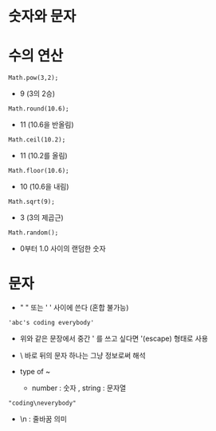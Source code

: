 숫자와 문자
===========
# 수의 연산
```
Math.pow(3,2);
```
*  9 (3의 2승)   
```
Math.round(10.6);
```
* 11 (10.6을 반올림)   
```
Math.ceil(10.2);
```
* 11 (10.2를 올림)   
```
Math.floor(10.6);
```
* 10 (10.6을 내림)
```
Math.sqrt(9);
```
* 3 (3의 제곱근)
```
Math.random();
```
* 0부터 1.0 사이의 랜덤한 숫자

# 문자
* " " 또는 ' ' 사이에 쓴다 (혼합 불가능)
```
'abc's coding everybody'
```
* 위와 같은 문장에서 중간 ' 를 쓰고 싶다면 \'(escape) 형태로 사용
* \ 바로 뒤의 문자 하나는 그냥 정보로써 해석   
   
* type of ~
  * number : 숫자 , string : 문자열   
    
```
"coding\neverybody"
```
* \n : 줄바꿈 의미
